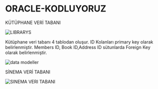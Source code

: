 # ORACLE-KODLUYORUZ
KÜTÜPHANE VERİ TABANI


![LIBRARYS](https://user-images.githubusercontent.com/71218414/101192422-16b10580-366c-11eb-8bcf-67242816724b.PNG)


Kütüphane veri tabanı 4 tablodan oluşur. ID Kolanları primary key olarak belirlenmiştir. Members ID, Book ID,Address ID sütunlarda Foreign Key olarak belirlenmiştir.


![data modeller](https://user-images.githubusercontent.com/71218414/101192522-3c3e0f00-366c-11eb-8744-470654faec6d.PNG)


SİNEMA VERİ TABANI


![SINEMA VERI TABANI](https://user-images.githubusercontent.com/71218414/101192807-a8b90e00-366c-11eb-95cb-342645e0d996.PNG)
